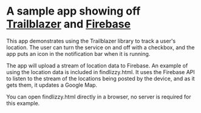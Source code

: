 A sample app showing off [Trailblazer](https://github.com/firebase/Trailblazer) and [Firebase](http://www.firebase.com)
======================================================================================================================

This app demonstrates using the Trailblazer library to track a user's location. The user can turn the service on and off with a checkbox, and the app puts an icon in the notification bar when it is running.

The app will upload a stream of location data to Firebase. An example of using the location data is included in findlizzy.html. It uses the Firebase API to listen to the stream of the locations being posted by the device, and as it gets them, it updates a Google Map.

You can open findlizzy.html directly in a browser, no server is required for this example.